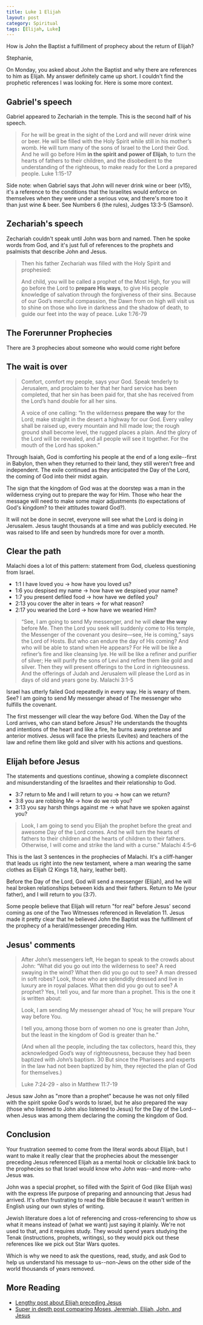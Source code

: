 ```yaml
---
title: Luke 1 Elijah
layout: post
category: Spiritual
tags: [Elijah, Luke]
---
```


How is John the Baptist a fulfillment of prophecy about the return of Elijah?

<!-- more -->

Stephanie,

On Monday, you asked about John the Baptist and why there are references to him as Elijah. My answer definitely came up short. I couldn't find the prophetic references I was looking for. Here is some more context.

## Gabriel's speech

Gabriel appeared to Zechariah in the temple. This is the second half of his speech.

>For he will be great in the sight of the Lord
and will never drink wine or beer.
He will be filled with the Holy Spirit
while still in his mother’s womb.
He will turn many of the sons of Israel
to the Lord their God.
And he will go before Him
**in the spirit and power of Elijah**,
to turn the hearts of fathers
to their children,
and the disobedient
to the understanding of the righteous,
to make ready for the Lord a prepared people.
Luke 1:15-17

Side note: when Gabriel says that John will never drink wine or beer (v15), it's a reference to the conditions that the Israelites would enforce on themselves when they were under a serious vow, and there's more too it than just wine & beer. See Numbers 6 (the rules), Judges 13:3-5 (Samson).

## Zechariah's speech

Zechariah couldn't speak until John was born and named. Then he spoke words from God, and it's just full of references to the prophets and psalmists that describe John and Jesus. 

> Then his father Zechariah was filled with the Holy Spirit and prophesied:
>
>And child, you will be called
a prophet of the Most High,
for you will go before the Lord
to **prepare His ways**,
to give His people knowledge of salvation
through the forgiveness of their sins.
Because of our God’s merciful compassion,
the Dawn from on high will visit us
to shine on those who live in darkness
and the shadow of death,
to guide our feet into the way of peace.
Luke 1:76-79

## The Forerunner Prophecies
There are 3 prophecies about someone who would come right before 

## The wait is over
> Comfort, comfort my people,
    says your God.
Speak tenderly to Jerusalem,
    and proclaim to her
that her hard service has been completed,
    that her sin has been paid for,
that she has received from the Lord’s hand
    double for all her sins.
>
> A voice of one calling:
“In the wilderness **prepare**
    **the way** for the Lord;
make straight in the desert
    a highway for our God.
Every valley shall be raised up,
    every mountain and hill made low;
the rough ground shall become level,
    the rugged places a plain.
And the glory of the Lord will be revealed,
    and all people will see it together.
For the mouth of the Lord has spoken.”

Through Isaiah, God is comforting his people at the end of a long exile--first in Babylon, then when they returned to their land, they still weren't free and independent. The exile continued as they anticipated the Day of the Lord, the coming of God into their midst again.

The sign that the kingdom of God was at the doorstep was a man in the wilderness crying out to prepare the way for Him. Those who hear the message will need to make some major adjustments (to expectations of God's kingdom? to their attitudes toward God?).

It will not be done in secret, everyone will see what the Lord is doing in Jerusalem. Jesus taught thousands at a time and was publicly executed. He was raised to life and seen by hundreds more for over a month. 

## Clear the path
Malachi does a lot of this pattern: statement from God, clueless questioning from Israel.
- 1:1 I have loved you -> how have you loved us?
- 1:6 you despised my name -> how have we despised your name?
- 1:7 you present defiled food -> how have we defiled you?
- 2:13 you cover the alter in tears -> for what reason?
- 2:17 you wearied the Lord -> how have we wearied Him?

>“See, I am going to send My messenger, and he will **clear the way** before Me. Then the Lord you seek will suddenly come to His temple, the Messenger of the covenant you desire—see, He is coming,” says the Lord of Hosts. But who can endure the day of His coming? And who will be able to stand when He appears? For He will be like a refiner’s fire and like cleansing lye. He will be like a refiner and purifier of silver; He will purify the sons of Levi and refine them like gold and silver. Then they will present offerings to the Lord in righteousness. And the offerings of Judah and Jerusalem will please the Lord as in days of old and years gone by.
Malachi 3:1-5


Israel has utterly failed God repeatedly in every way. He is weary of them. See? I am going to send My messenger ahead of The messenger who fulfills the covenant.

The first messenger will clear the way before God. When the Day of the Lord arrives, who can stand before Jesus? He understands the thoughts and intentions of the heart and like a fire, he burns away pretense and anterior motives. Jesus will face the priests (Levites) and teachers of the law and refine them like gold and silver with his actions and questions.

## Elijah before Jesus
The statements and questions continue, showing a complete disconnect and misunderstanding of the Israelites and their relationship to God.
- 3:7 return to Me and I will return to you -> how can we return?
- 3:8 you are robbing Me -> how do we rob you?
- 3:13 you say harsh things against me -> what have we spoken against you?

> Look, I am going to send you Elijah the prophet before the great and awesome Day of the Lord comes. And he will turn the hearts of fathers to their children and the hearts of children to their fathers. Otherwise, I will come and strike the land with a curse.”
Malachi 4:5–6

This is the last 3 sentences in the prophecies of Malachi. It's a cliff-hanger that leads us right into the new testament, where a man wearing the same clothes as Elijah (2 Kings 1:8, hairy, leather belt). 

Before the Day of the Lord, God will send a messenger (Elijah), and he will heal broken relationships between kids and their fathers. Return to Me (your father), and I will return to you (3:7).

Some people believe that Elijah will return "for real" before Jesus' second coming as one of the Two Witnesses referenced in Revelation 11. Jesus made it pretty clear that he believed John the Baptist was the fulfillment of the prophecy of a herald/messenger preceding Him.

## Jesus' comments

>After John’s messengers left, He began to speak to the crowds about John: “What did you go out into the wilderness to see? A reed swaying in the wind? What then did you go out to see? A man dressed in soft robes? Look, those who are splendidly dressed and live in luxury are in royal palaces. What then did you go out to see? A prophet? Yes, I tell you, and far more than a prophet. This is the one it is written about:
>
>Look, I am sending My messenger
ahead of You;
he will prepare Your way before You.
>
>I tell you, among those born of women no one is greater than John, but the least in the kingdom of God is greater than he.”
>
>(And when all the people, including the tax collectors, heard this, they acknowledged God’s way of righteousness, because they had been baptized with John’s baptism. 30 But since the Pharisees and experts in the law had not been baptized by him, they rejected the plan of God for themselves.)
>
>Luke 7:24-29 - also in Matthew 11:7-19

Jesus saw John as "more than a prophet" because he was not only filled with the spirit spoke God's words to Israel, but he also prepared the way (those who listened to John also listened to Jesus) for the Day of the Lord--when Jesus was among them declaring the coming the kingdom of God.

## Conclusion
Your frustration seemed to come from the literal words about Elijah, but I want to make it really clear that the prophecies about the messenger preceding Jesus referenced Elijah as a mental hook or clickable link back to the prophecies so that Israel would know who John was--and more--who Jesus was. 

John was a special prophet, so filled with the Spirit of God (like Elijah was) with the express life purpose of preparing and announcing that Jesus had arrived. It's often frustrating to read the Bible because it wasn't written in English using our own styles of writing.

Jewish literature does a lot of referencing and cross-referencing to show us what it means instead of (what we want) just saying it plainly. We're not used to that, and it requires study. They would spend years studying the Tenak (instructions, prophets, writings), so they would pick out these references like we pick out Star Wars quotes.

Which is why we need to ask the questions, read, study, and ask God to help us understand his message to us--non-Jews on the other side of the world thousands of years removed.

## More Reading
- [Lengthy post about Elijah preceding Jesus](https://jewsforjesus.org/jewish-resources/messianic-prophecy/the-messiah-would-be-preceded-by-elijah-the-prophet/)
- [Super in depth post comparing Moses, Jeremiah, Elijah, John, and Jesus](https://stpaulcenter.com/john-the-baptist-in-the-spirit-and-power-of-elijah/)